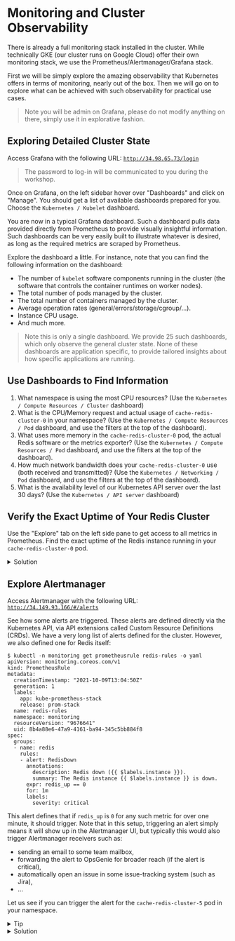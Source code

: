 # Monitoring and Cluster Observability

There is already a full monitoring stack installed in the cluster. While technically GKE (our
cluster runs on Google Cloud) offer their own monitoring stack, we use the
Prometheus/Alertmanager/Grafana stack.

First we will be simply explore the amazing observability that Kubernetes offers in terms of
monitoring, nearly out of the box. Then we will go on to explore what can be achieved with such
observability for practical use cases.

> Note you will be admin on Grafana, please do not modify anything on there, simply use it in
> explorative fashion.

## Exploring Detailed Cluster State

Access Grafana with the following URL: [`http://34.98.65.73/login`][grafana]

[grafana]: http://34.98.65.73/login

> The password to log-in will be communicated to you during the workshop.

Once on Grafana, on the left sidebar hover over "Dashboards" and click on "Manage". You should get a
list of available dashboards prepared for you. Choose the `Kubernetes / Kubelet` dashboard.

You are now in a typical Grafana dashboard. Such a dashboard pulls data provided directly from
Prometheus to provide visually insightful information. Such dashboards can be very easily built to
illustrate whatever is desired, as long as the required metrics are scraped by Prometheus.

Explore the dashboard a little. For instance, note that you can find the following information on
the dashboard:

- The number of `kubelet` software components running in the cluster (the software that controls the
  container runtimes on worker nodes).
- The total number of pods managed by the cluster.
- The total number of containers managed by the cluster.
- Average operation rates (general/errors/storage/cgroup/...).
- Instance CPU usage.
- And much more.

> Note this is only a single dashboard. We provide 25 such dashboards, which only observe the
> general cluster state. None of these dashboards are application specific, to provide tailored
> insights about how specific applications are running.


## Use Dashboards to Find Information

1. What namespace is using the most CPU resources? (Use the `Kubernetes / Compute Resources /
   Cluster` dashboard)
2. What is the CPU/Memory request and actual usage of `cache-redis-cluster-0` in your namespace?
   (Use the `Kubernetes / Compute Resources / Pod` dashboard, and use the filters at the top of the
   dashboard).
3. What uses more memory in the `cache-redis-cluster-0` pod, the actual Redis software or the
   metrics exporter? (Use the `Kubernetes / Compute Resources / Pod` dashboard, and use the filters
   at the top of the dashboard).
4. How much network bandwidth does your `cache-redis-cluster-0` use (both received and transmitted)?
   (Use the `Kubernetes / Networking / Pod` dashboard, and use the filters at the top of the
   dashboard).
5. What is the availability level of our Kubernetes API server over the last 30 days? (Use the
   `Kubernetes / API server` dashboard)


## Verify the Exact Uptime of Your Redis Cluster

Use the "Explore" tab on the left side pane to get access to all metrics in Prometheus. Find the
exact uptime of the Redis instance running in your `cache-redis-cluster-0` pod.

<details>
  <summary>Solution</summary>

Use the following PromQL query (adapted to your namespace):

```
redis_uptime_in_seconds{namespace="user-0", pod="cache-redis-cluster-0"}
```

</details>

## Explore Alertmanager

Access Alertmanager with the following URL: [`http://34.149.93.166/#/alerts`][alertmanager]

[alertmanager]: http://34.149.93.166/#/alerts

See how some alerts are triggered. These alerts are defined directly via the Kubernetes API, via API
extensions called Custom Resource Definitions (CRDs). We have a very long list of alerts defined for
the cluster. However, we also defined one for Redis itself:

```
$ kubectl -n monitoring get prometheusrule redis-rules -o yaml
apiVersion: monitoring.coreos.com/v1
kind: PrometheusRule
metadata:
  creationTimestamp: "2021-10-09T13:04:50Z"
  generation: 1
  labels:
    app: kube-prometheus-stack
    release: prom-stack
  name: redis-rules
  namespace: monitoring
  resourceVersion: "9676641"
  uid: 8b4a88e6-47a9-4161-ba94-345c5bb884f8
spec:
  groups:
  - name: redis
    rules:
    - alert: RedisDown
      annotations:
        description: Redis down ({{ $labels.instance }}).
        summary: The Redis instance {{ $labels.instance }} is down.
      expr: redis_up == 0
      for: 1m
      labels:
        severity: critical
```

This alert defines that if `redis_up` is `0` for any such metric for over one minute, it should
trigger. Note that in this setup, triggering an alert simply means it will show up in the
Alertmanager UI, but typically this would also trigger Alertmanager receivers such as:

- sending an email to some team mailbox,
- forwarding the alert to OpsGenie for broader reach (if the alert is critical),
- automatically open an issue in some issue-tracking system (such as Jira),
- ...

Let us see if you can trigger the alert for the `cache-redis-cluster-5` pod in your namespace.

<details>
  <summary>Tip</summary>

Create a loop that kills PID 1 in the `cache-redis-cluster` container of the `cache-redis-cluster-5`
pod.

</details>

<details>
  <summary>Solution</summary>

You can figure out that you need to kill PID 1 in the Redis container by checking what is running
inside it:

```
$ kubectl -n user-0 exec -it cache-redis-cluster-5 -- sh
Defaulted container "cache-redis-cluster" out of: cache-redis-cluster, metrics
# ps aux ww
USER         PID %CPU %MEM    VSZ   RSS TTY      STAT START   TIME COMMAND
1001           1  0.2  0.2 136432  8432 ?        Ssl  13:27   0:01 redis-server 0.0.0.0:6379 [cluster]
1001        1676  0.0  0.0   2384   700 pts/0    Ss   13:34   0:00 sh
1001        1713  0.0  0.0   7636  2728 pts/0    R+   13:34   0:00 ps aux ww
# exit
```

Using this, we execute (`exec`) into the pod in interactive mode (`-i`) while opening a tty (`-t`)
and execute a shell (`sh`).

> Note that the exec automatically executes into the correct container (`cache-redis-cluster`). We
> could also have specified it using the `-c` flag.

Once inside the container, we can check with `ps aux ww` which PID is associated with the
`redis-server` process. As we can see, it is the PID 1.

Hence you can execute the following, to continuously kill the process:

```
while true; do
  kubectl -n user-0 exec cache-redis-cluster-5 -c cache-redis-cluster -- kill 1
  echo "killed"
  sleep 1;
done
```

You should see that the pod no longer is marked as "Ready":

```
$ kubectl -n user-0 get pod cache-redis-cluster-5
NAME                    READY   STATUS             RESTARTS   AGE
cache-redis-cluster-5   1/2     CrashLoopBackOff   3          81m
```

Now wait for about one minute and check the Alertmanager. Once you see the alert appear, kill the
loop you created. Note that the pod will not restart straight away, since it is in a
CrashLoopBackOff. In order to force a restart, delete the pod (it will be recreated by the
StatefulSet directly):

```
$ kubectl -n user-0 delete pod cache-redis-cluster-5
pod "cache-redis-cluster-5" deleted
```

Then after a short time, the alert should disappear again from the Alertmanager.

</details>
